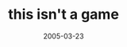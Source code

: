---
layout: base.njk
title : 'this isn&#39;t a game' 
view_title : 'this isn&#39;t a game' 
year : '2005' 
date : '2005-03-23' 
img_file : '/drawing/thisisntagame.png' 
html_file : 'thisisntagame' 
next_html : 'thiswillbemycareer.html' 
year_order : '50' 
permalink : "title/{{html_file}}.html"
---